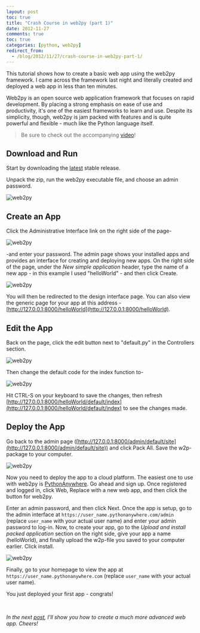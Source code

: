 ```yaml
---
layout: post
toc: true
title: "Crash Course in web2py (part 1)"
date: 2012-11-27
comments: true
toc: true
categories: [python, web2py]
redirect_from:
  - /blog/2012/11/27/crash-course-in-web2py-part-1/
---
```


This tutorial shows how to create a basic web app using the web2py framework. I came across the framework last night and literally created and deployed a web app in less than ten minutes.

Web2py is an open source web application framework that focuses on rapid development. By placing a strong emphasis on ease of use and productivity, it's one of the easiest frameworks to learn and use. Despite its simplicity, though, web2py is jam packed with features and is quite powerful and flexible - much like the Python language itself.

> Be sure to check out the accompanying [video](http://www.youtube.com/watch?v=BXzqmHx6edY)!

## Download and Run

Start by downloading the [latest](http://www.web2py.com/examples/default/download) stable release.


Unpack the zip, run the web2py executable file, and choose an admin password.

![web2py](https://www.backwardsteps.com/uploads/2012-11-25_1642.png)

## Create an App

Click the Administrative Interface link on the right side of the page-

![web2py](https://www.backwardsteps.com/uploads/2012-11-25_1659.png)

-and enter your password. The admin page shows your installed apps and provides an interface for creating and deploying new apps. On the right side of the page, under the *New simple application* header, type the name of a new app - in this example I used "helloWorld" - and then click Create.

![web2py](https://www.backwardsteps.com/uploads/2012-11-25_1704.png)

You will then be redirected to the design interface page. You can also view the generic page for your app at this address - [http://127.0.0.1:8000/helloWorld](http://127.0.0.1:8000/helloWorld).

## Edit the App

Back on the  page, click the edit button next to "default.py" in the Controllers section.

![web2py](https://www.backwardsteps.com/uploads/2012-11-25_2035.png)

Then change the default code for the index function to-

![web2py](https://www.backwardsteps.com/uploads/2012-11-25_2046.png)

Hit CTRL-S on your keyboard to save the changes, then refresh [http://127.0.0.1:8000/helloWorld/default/index](http://127.0.0.1:8000/helloWorld/default/index) to see the changes made.

## Deploy the App

Go back to the admin page ([http://127.0.0.1:8000/admin/default/site](http://127.0.0.1:8000/admin/default/site)) and click Pack All. Save the  w2p-package to your computer.

![web2py](https://www.backwardsteps.com/uploads/2012-11-25_2317.png)

Now you need to deploy the app to a cloud platform. The easiest one to use with web2py is [PythonAnywhere](https://www.pythonanywhere.com/). Go ahead and sign up. Once registered and logged in, click Web, Replace  with a new web app, and then click the button for web2py.

Enter an admin password, and then click Next. Once the app is setup, go to the admin interface at `https://user_name.pythonanywhere.com/admin` (replace `user_name` with your actual user name) and enter your admin password to log-in. Now, to create your app, go to the *Upload and install packed application* section on the right side, give your app a name (helloWorld), and finally upload the w2p-file you saved to your computer earlier. Click install.

![web2py](https://www.backwardsteps.com/uploads/2012-11-26_00141.png)

Finally, go to your homepage to view the app at `https://user_name.pythonanywhere.com` (replace `user_name` with your actual user name).

You just deployed your first app - congrats!

<br>

*In the next [post](http://mherman.org/blog/2012/12/01/crash-course-in-web2py-part-2-web-forms/), I'll show you how to create a much more advanced web app. Cheers!*
